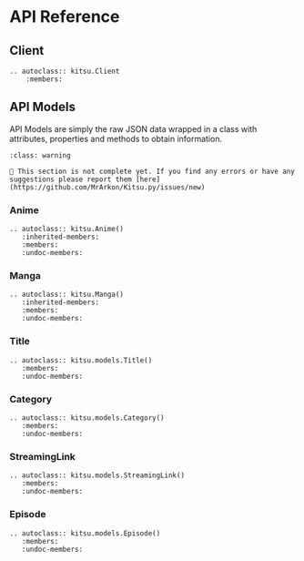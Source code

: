 # API Reference

## Client

```{eval-rst}
.. autoclass:: kitsu.Client
    :members:
```

## API Models

API Models are simply the raw JSON data wrapped in a class with attributes, properties and methods to obtain information.

```{admonition} Warning
:class: warning

🚧 This section is not complete yet. If you find any errors or have any suggestions please report them [here](https://github.com/MrArkon/Kitsu.py/issues/new)
```

### Anime

```{eval-rst}
.. autoclass:: kitsu.Anime()
   :inherited-members:
   :members:
   :undoc-members:
```

### Manga

```{eval-rst}
.. autoclass:: kitsu.Manga()
   :inherited-members:
   :members:
   :undoc-members:
```

### Title
```{eval-rst}
.. autoclass:: kitsu.models.Title()
   :members:
   :undoc-members:
```

### Category
```{eval-rst}
.. autoclass:: kitsu.models.Category()
   :members:
   :undoc-members:
```

### StreamingLink
```{eval-rst}
.. autoclass:: kitsu.models.StreamingLink()
   :members:
   :undoc-members:
```

### Episode
```{eval-rst}
.. autoclass:: kitsu.models.Episode()
   :members:
   :undoc-members:
```